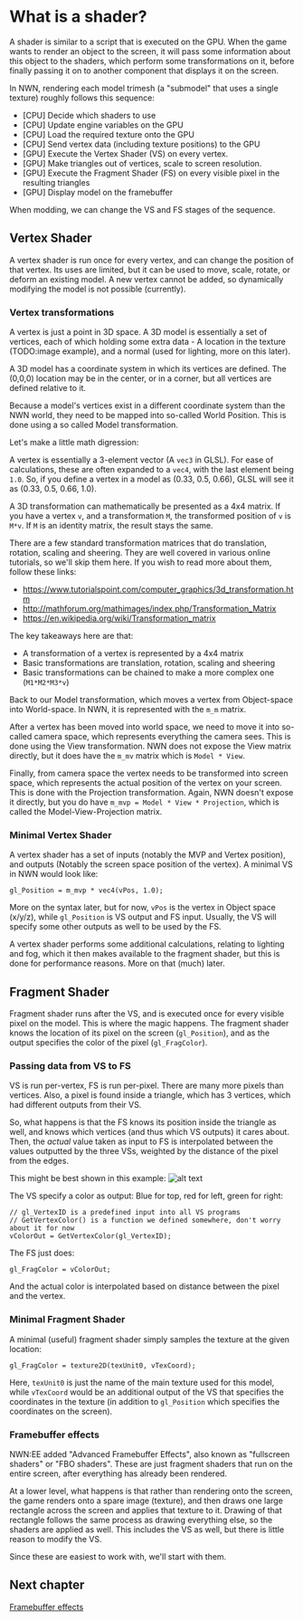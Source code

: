 # What is a shader?

A shader is similar to a script that is executed on the GPU. When the game wants to render an object to the screen, it will pass some information about this object to the shaders, which perform some transformations on it, before finally passing it on to another component that displays it on the screen.

In NWN, rendering each model trimesh (a "submodel" that uses a single texture) roughly follows this sequence:

- [CPU] Decide which shaders to use
- [CPU] Update engine variables on the GPU
- [CPU] Load the required texture onto the GPU
- [CPU] Send vertex data (including texture positions) to the GPU
- [GPU] Execute the Vertex Shader (VS) on every vertex.
- [GPU] Make triangles out of vertices, scale to screen resolution.
- [GPU] Execute the Fragment Shader (FS) on every visible pixel in the resulting triangles
- [GPU] Display model on the framebuffer

When modding, we can change the VS and FS stages of the sequence.

## Vertex Shader

A vertex shader is run once for every vertex, and can change the position of that vertex. Its uses are limited, but it can be used to move, scale, rotate, or deform an existing model. A new vertex cannot be added, so dynamically modifying the model is not possible (currently).

### Vertex transformations

A vertex is just a point in 3D space. A 3D model is essentially a set of vertices, each of which holding some extra data - A location in the texture (TODO:image example), and a normal (used for lighting, more on this later).

A 3D model has a coordinate system in which its vertices are defined. The (0,0,0) location may be in the center, or in a corner, but all vertices are defined relative to it.

Because a model's vertices exist in a different coordinate system than the NWN world, they need to be mapped into so-called World Position. This is done using a so called Model transformation.


Let's make a little math digression:

A vertex is essentially a 3-element vector (A `vec3` in GLSL). For ease of calculations, these are often expanded to a `vec4`, with the last element being `1.0`. So, if you define a vertex in a model as (0.33, 0.5, 0.66), GLSL will see it as (0.33, 0.5, 0.66, 1.0).

A 3D transformation can mathematically be presented as a 4x4 matrix. If you have a vertex `v`, and a transformation `M`, the transformed position of `v` is `M*v`. If `M` is an identity matrix, the result stays the same.

There are a few standard transformation matrices that do translation, rotation, scaling and sheering. They are well covered in various online tutorials, so we'll skip them here. If you wish to read more about them, follow these links:

- https://www.tutorialspoint.com/computer_graphics/3d_transformation.htm
- http://mathforum.org/mathimages/index.php/Transformation_Matrix
- https://en.wikipedia.org/wiki/Transformation_matrix

The key takeaways here are that:

- A transformation of a vertex is represented by a 4x4 matrix
- Basic transformations are translation, rotation, scaling and sheering
- Basic transformations can be chained to make a more complex one (`M1*M2*M3*v`)


Back to our Model transformation, which moves a vertex from Object-space into World-space. In NWN, it is represented with the `m_m` matrix.

After a vertex has been moved into world space, we need to move it into so-called camera space, which represents everything the camera sees. This is done using the View transformation. NWN does not expose the View matrix directly, but it does have the `m_mv` matrix which is `Model * View`.

Finally, from camera space the vertex needs to be transformed into screen space, which represents the actual position of the vertex on your screen. This is done with the Projection transformation. Again, NWN doesn't expose it directly, but you do have `m_mvp = Model * View * Projection`, which is called the Model-View-Projection matrix.


### Minimal Vertex Shader

A vertex shader has a set of inputs (notably the MVP and Vertex position), and outputs (Notably the screen space position of the vertex). A minimal VS in NWN would look like:

    gl_Position = m_mvp * vec4(vPos, 1.0);

More on the syntax later, but for now, `vPos` is the vertex in Object space (x/y/z), while `gl_Position` is VS output and FS input. Usually, the VS will specify some other outputs as well to be used by the FS.

A vertex shader performs some additional calculations, relating to lighting and fog, which it then makes available to the fragment shader, but this is done for performance reasons. More on that (much) later.


## Fragment Shader

Fragment shader runs after the VS, and is executed once for every visible pixel on the model. This is where the magic happens. The fragment shader knows the location of its pixel on the screen (`gl_Position`), and as the output specifies the color of the pixel (`gl_FragColor`).

### Passing data from VS to FS

VS is run per-vertex, FS is run per-pixel. There are many more pixels than vertices. Also, a pixel is found inside a triangle, which has 3 vertices, which had different outputs from their VS.

So, what happens is that the FS knows its position inside the triangle as well, and knows which vertices (and thus which VS outputs) it cares about. Then, the _actual_ value taken as input to FS is interpolated between the values outputted by the three VSs, weighted by the distance of the pixel from the edges.

This might be best shown in this example:
![alt text](https://i.stack.imgur.com/VQLYb.jpg "GLSL Example Triangle")

The VS specify a color as output: Blue for top, red for left, green for right:

    // gl_VertexID is a predefined input into all VS programs
    // GetVertexColor() is a function we defined somewhere, don't worry about it for now
    vColorOut = GetVertexColor(gl_VertexID);

The FS just does:

    gl_FragColor = vColorOut;

And the actual color is interpolated based on distance between the pixel and the vertex.


### Minimal Fragment Shader

A minimal (useful) fragment shader simply samples the texture at the given location:

    gl_FragColor = texture2D(texUnit0, vTexCoord);

Here, `texUnit0` is just the name of the main texture used for this model, while `vTexCoord` would be an additional output of the VS that specifies the coordinates in the texture (in addition to `gl_Position` which specifies the coordinates on the screen).

### Framebuffer effects

NWN:EE added "Advanced Framebuffer Effects", also known as "fullscreen shaders" or "FBO shaders". These are just fragment shaders that run on the entire screen, after everything has already been rendered.

At a lower level, what happens is that rather than rendering onto the screen, the game renders onto a spare image (texture), and then draws one large rectangle across the screen and applies that texture to it. Drawing of that rectangle follows the same process as drawing everything else, so the shaders are applied as well. This includes the VS as well, but there is little reason to modify the VS.

Since these are easiest to work with, we'll start with them.

## Next chapter
[Framebuffer effects](tut/framebuffer-effects.md)
